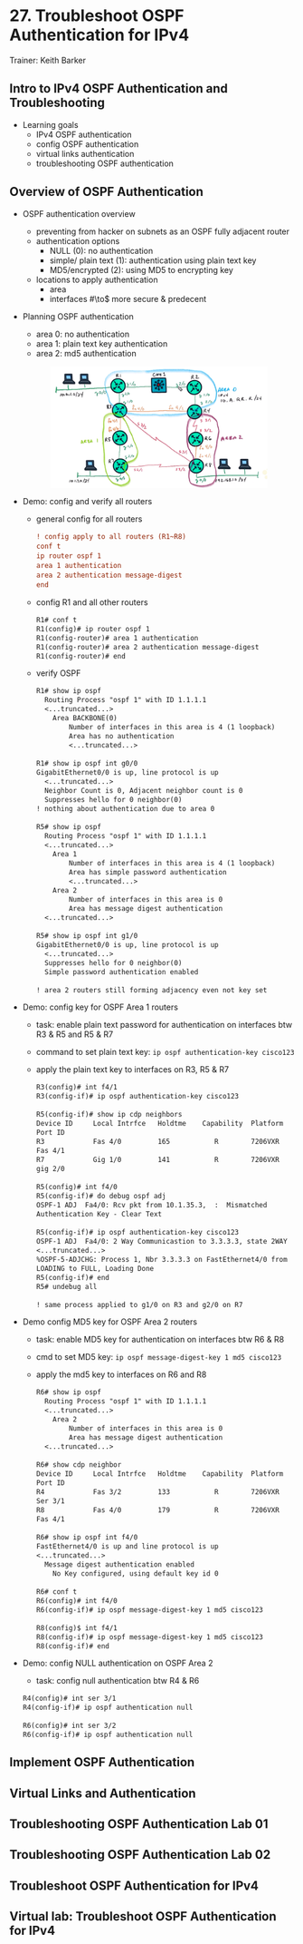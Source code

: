 # 27. Troubleshoot OSPF Authentication for IPv4

Trainer: Keith Barker


## Intro to IPv4 OSPF Authentication and Troubleshooting

- Learning goals
  - IPv4 OSPF authentication
  - config OSPF authentication
  - virtual links authentication
  - troubleshooting OSPF authentication


## Overview of OSPF Authentication

- OSPF authentication overview
  - preventing from hacker on subnets as an OSPF fully adjacent router
  - authentication options
    - NULL (0): no authentication
    - simple/ plain text (1): authentication using plain text key
    - MD5/encrypted (2): using MD5 to encrypting key
  - locations to apply authentication
    - area
    - interfaces #\to$ more secure & predecent


- Planning OSPF authentication
  - area 0: no authentication
  - area 1: plain text key authentication
  - area 2: md5 authentication

  <figure style="margin: 0.5em; display: flex; justify-content: center; align-items: center;">
    <img style="margin: 0.1em; padding-top: 0.5em; width: 40vw;"
      onclick= "window.open('page')"
      src    = "img/27-ospf.png"
      alt    = "Example OPSF network w/ 3 areas"
      title  = "Example OPSF network w/ 3 areas"
    />
  </figure>

- Demo: config and verify all routers
  - general config for all routers

    ```cfg
    ! config apply to all routers (R1~R8)
    conf t
    ip router ospf 1
    area 1 authentication
    area 2 authentication message-digest
    end
    ```
  
  - config R1 and all other routers

    ```text
    R1# conf t
    R1(config)# ip router ospf 1
    R1(config-router)# area 1 authentication
    R1(config-router)# area 2 authentication message-digest
    R1(config-router)# end
    ```

  - verify OSPF 

    ```text
    R1# show ip ospf
      Routing Process "ospf 1" with ID 1.1.1.1 
      <...truncated...>
        Area BACKBONE(0) 
            Number of interfaces in this area is 4 (1 loopback)
            Area has no authentication
            <...truncated...>
    
    R1# show ip ospf int g0/0
    GigabitEthernet0/0 is up, line protocol is up
      <...truncated...>
      Neighbor Count is 0, Adjacent neighbor count is 0
      Suppresses hello for 0 neighbor(0)
    ! nothing about authentication due to area 0

    R5# show ip ospf
      Routing Process "ospf 1" with ID 1.1.1.1 
      <...truncated...>
        Area 1 
            Number of interfaces in this area is 4 (1 loopback)
            Area has simple password authentication
            <...truncated...>
        Area 2
            Number of interfaces in this area is 0
            Area has message digest authentication
      <...truncated...>

    R5# show ip ospf int g1/0
    GigabitEthernet0/0 is up, line protocol is up
      <...truncated...>
      Suppresses hello for 0 neighbor(0)
      Simple password authentication enabled

    ! area 2 routers still forming adjacency even not key set 
    ```


- Demo: config key for OSPF Area 1 routers
  - task: enable plain text password for authentication on interfaces btw R3 & R5 and R5 & R7
  - command to set plain text key: `ip ospf authentication-key cisco123`
  - apply the plain text key to interfaces on R3, R5 & R7

    ```text
    R3(config)# int f4/1
    R3(config-if)# ip ospf authentication-key cisco123

    R5(config-if)# show ip cdp neighbors
    Device ID     Local Intrfce   Holdtme    Capability  Platform  Port ID
    R3            Fas 4/0         165           R        7206VXR   Fas 4/1
    R7            Gig 1/0         141           R        7206VXR   gig 2/0

    R5(config)# int f4/0
    R5(config-if)# do debug ospf adj
    OSPF-1 ADJ  Fa4/0: Rcv pkt from 10.1.35.3,  :  Mismatched Authentication Key - Clear Text

    R5(config-if)# ip ospf authentication-key cisco123
    OSPF-1 ADJ  Fa4/0: 2 Way Communicastion to 3.3.3.3, state 2WAY
    <...truncated...>
    %OSPF-5-ADJCHG: Process 1, Nbr 3.3.3.3 on FastEthernet4/0 from LOADING to FULL, Loading Done
    R5(config-if)# end
    R5# undebug all

    ! same process applied to g1/0 on R3 and g2/0 on R7
    ```

- Demo config MD5 key for OSPF Area 2 routers
  - task: enable MD5 key for authentication on interfaces btw R6 & R8
  - cmd to set MD5 key: `ip ospf message-digest-key 1 md5 cisco123`
  - apply the md5 key to interfaces on R6 and R8

    ```text
    R6# show ip ospf
      Routing Process "ospf 1" with ID 1.1.1.1 
      <...truncated...>
        Area 2
            Number of interfaces in this area is 0
            Area has message digest authentication
      <...truncated...>

    R6# show cdp neighbor
    Device ID     Local Intrfce   Holdtme    Capability  Platform  Port ID
    R4            Fas 3/2         133           R        7206VXR   Ser 3/1
    R8            Fas 4/0         179           R        7206VXR   Fas 4/1

    R6# show ip ospf int f4/0
    FastEthernet4/0 is up and line protocol is up
    <...truncated...>
      Message digest authentication enabled
        No Key configured, using default key id 0

    R6# conf t
    R6(config)# int f4/0
    R6(config-if)# ip ospf message-digest-key 1 md5 cisco123

    R8(config)$ int f4/1
    R8(config-if)# ip ospf message-digest-key 1 md5 cisco123
    R8(config-if)# end
    ```

- Demo: config NULL authentication on OSPF Area 2
  - task: config null authentication btw R4 & R6

  ```text
  R4(config)# int ser 3/1
  R4(config-if)# ip ospf authentication null

  R6(config)# int ser 3/2
  R6(config-if)# ip ospf authentication null
  ```



## Implement OSPF Authentication




## Virtual Links and Authentication




## Troubleshooting OSPF Authentication Lab 01




## Troubleshooting OSPF Authentication Lab 02




## Troubleshoot OSPF Authentication for IPv4




## Virtual lab: Troubleshoot OSPF Authentication for IPv4




